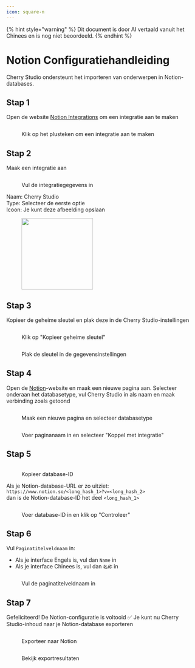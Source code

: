 ```yaml
---
icon: square-n
---
```


{% hint style="warning" %}
Dit document is door AI vertaald vanuit het Chinees en is nog niet beoordeeld.
{% endhint %}

# Notion Configuratiehandleiding

Cherry Studio ondersteunt het importeren van onderwerpen in Notion-databases.

## Stap 1

Open de website [Notion Integrations](https://www.notion.so/profile/integrations) om een integratie aan te maken

<figure><img src="../.gitbook/assets/notion/创建应用.png" alt=""><figcaption><p>Klik op het plusteken om een integratie aan te maken</p></figcaption></figure>

## Stap 2

Maak een integratie aan

<figure><img src="../.gitbook/assets/notion/填写应用信息.png" alt=""><figcaption><p>Vul de integratiegegevens in</p></figcaption></figure>

Naam: Cherry Studio  
Type: Selecteer de eerste optie  
Icoon: Je kunt deze afbeelding opslaan

<figure><img src="../.gitbook/assets/notion/Cherry-Studio-Logo.png" alt="" width="188"><figcaption></figcaption></figure>

## Stap 3

Kopieer de geheime sleutel en plak deze in de Cherry Studio-instellingen

<figure><img src="../.gitbook/assets/notion/复制密钥.png" alt=""><figcaption><p>Klik op "Kopieer geheime sleutel"</p></figcaption></figure>

<figure><img src="../.gitbook/assets/notion/填写密钥.png" alt=""><figcaption><p>Plak de sleutel in de gegevensinstellingen</p></figcaption></figure>

## Stap 4

Open de [Notion](https://www.notion.so/)-website en maak een nieuwe pagina aan. Selecteer onderaan het databasetype, vul Cherry Studio in als naam en maak verbinding zoals getoond

<figure><img src="../.gitbook/assets/notion/创建页面.png" alt=""><figcaption><p>Maak een nieuwe pagina en selecteer databasetype</p></figcaption></figure>

<figure><img src="../.gitbook/assets/notion/连接APP.png" alt=""><figcaption><p>Voer paginanaam in en selecteer "Koppel met integratie"</p></figcaption></figure>

## Stap 5

<figure><img src="../.gitbook/assets/notion/复制数据库ID.png" alt=""><figcaption><p>Kopieer database-ID</p></figcaption></figure>

Als je Notion-database-URL er zo uitziet:  
`https://www.notion.so/<long_hash_1>?v=<long_hash_2>`  
dan is de Notion-database-ID het deel `<long_hash_1>`

<figure><img src="../.gitbook/assets/notion/填写数据库ID.png" alt=""><figcaption><p>Voer database-ID in en klik op "Controleer"</p></figcaption></figure>

## Stap 6

Vul `Paginatitelveldnaam` in:  
- Als je interface Engels is, vul dan `Name` in  
- Als je interface Chinees is, vul dan `名称` in  

<figure><img src="../.gitbook/assets/notion/填写页面标题字段名.png" alt=""><figcaption><p>Vul de paginatitelveldnaam in</p></figcaption></figure>

## Stap 7

Gefeliciteerd! De Notion-configuratie is voltooid ✅ Je kunt nu Cherry Studio-inhoud naar je Notion-database exporteren

<figure><img src="../.gitbook/assets/notion/导出.png" alt=""><figcaption><p>Exporteer naar Notion</p></figcaption></figure>

<figure><img src="../.gitbook/assets/notion/查看结果.png" alt=""><figcaption><p>Bekijk exportresultaten</p></figcaption></figure>